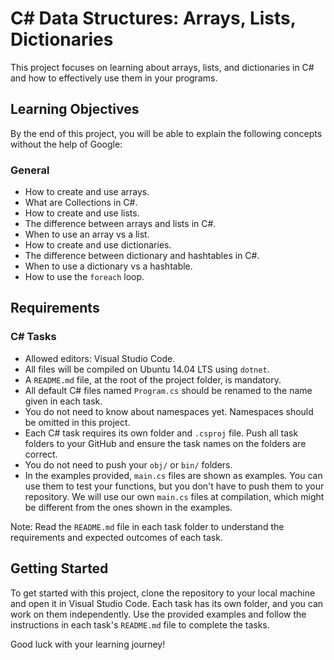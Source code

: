 C# Data Structures: Arrays, Lists, Dictionaries
===============================================

This project focuses on learning about arrays, lists, and dictionaries in C# and how to effectively use them in your programs.

Learning Objectives
-------------------

By the end of this project, you will be able to explain the following concepts without the help of Google:

### General

-   How to create and use arrays.
-   What are Collections in C#.
-   How to create and use lists.
-   The difference between arrays and lists in C#.
-   When to use an array vs a list.
-   How to create and use dictionaries.
-   The difference between dictionary and hashtables in C#.
-   When to use a dictionary vs a hashtable.
-   How to use the `foreach` loop.

Requirements
------------

### C# Tasks

-   Allowed editors: Visual Studio Code.
-   All files will be compiled on Ubuntu 14.04 LTS using `dotnet`.
-   A `README.md` file, at the root of the project folder, is mandatory.
-   All default C# files named `Program.cs` should be renamed to the name given in each task.
-   You do not need to know about namespaces yet. Namespaces should be omitted in this project.
-   Each C# task requires its own folder and `.csproj` file. Push all task folders to your GitHub and ensure the task names on the folders are correct.
-   You do not need to push your `obj/` or `bin/` folders.
-   In the examples provided, `main.cs` files are shown as examples. You can use them to test your functions, but you don't have to push them to your repository. We will use our own `main.cs` files at compilation, which might be different from the ones shown in the examples.

Note: Read the `README.md` file in each task folder to understand the requirements and expected outcomes of each task.

Getting Started
---------------

To get started with this project, clone the repository to your local machine and open it in Visual Studio Code. Each task has its own folder, and you can work on them independently. Use the provided examples and follow the instructions in each task's `README.md` file to complete the tasks.

Good luck with your learning journey!
